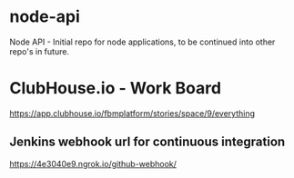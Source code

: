 # node-api
Node API - Initial repo for node applications, to be continued into other repo's in future.

# ClubHouse.io - Work Board
https://app.clubhouse.io/fbmplatform/stories/space/9/everything

## Jenkins webhook url for continuous integration
https://4e3040e9.ngrok.io/github-webhook/

